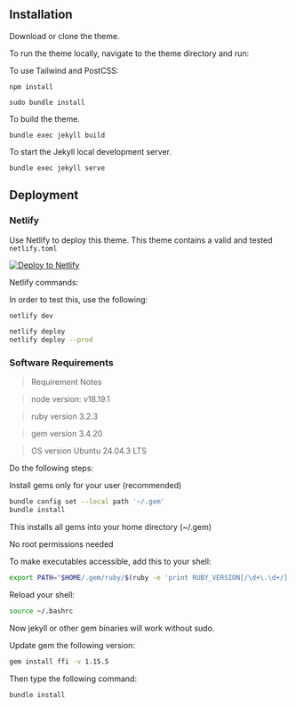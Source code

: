 ## Installation

Download or clone the theme.

To run the theme locally, navigate to the theme directory and run:

To use Tailwind and PostCSS:

```
npm install
```

```
sudo bundle install
``` 

To build the theme.
 
```
bundle exec jekyll build
```


To start the Jekyll local development server.

```
bundle exec jekyll serve
``` 


## Deployment

### Netlify

Use Netlify to deploy this theme. This theme contains a valid and tested `netlify.toml`

[![Deploy to Netlify](https://www.netlify.com/img/deploy/button.svg)](https://app.netlify.com/start/deploy?repository=https://github.com/zerostaticthemes/jekyll-atlantic-theme)

Netlify commands: 

In order to test this, use the following: 

```bash
netlify dev
```


```bash
netlify deploy
netlify deploy --prod
```

### Software Requirements 

> Requirement Notes 

> node version: v18.19.1

> ruby version 3.2.3

> gem version 3.4.20

> OS version Ubuntu 24.04.3 LTS

Do the following steps: 

Install gems only for your user (recommended)
```bash
bundle config set --local path '~/.gem'
bundle install
``` 

This installs all gems into your home directory (~/.gem)

No root permissions needed

To make executables accessible, add this to your shell:

```bash
export PATH="$HOME/.gem/ruby/$(ruby -e 'print RUBY_VERSION[/\d+\.\d+/]')/bin:$PATH"
``` 

Reload your shell:

```bash
source ~/.bashrc
```

Now jekyll or other gem binaries will work without sudo.

Update gem the following version: 

```bash
gem install ffi -v 1.15.5
```

Then type the following command:

```bash
bundle install
```





